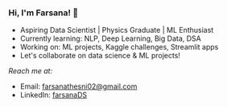 ### Hi, I'm Farsana! 👋

- Aspiring Data Scientist | Physics Graduate | ML Enthusiast  
- Currently learning: NLP, Deep Learning, Big Data, DSA  
- Working on: ML projects, Kaggle challenges, Streamlit apps  
- Let's collaborate on data science & ML projects!

*Reach me at:*  
- Email: farsanathesni02@gmail.com  
- LinkedIn: [farsanaDS](www.linkedin.com/in/farsana-thasnem-pa)
